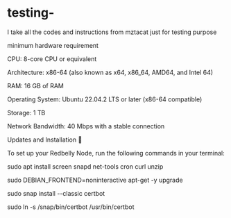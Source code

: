 # testing-
I take all the codes and instructions from mztacat just for testing purpose

minimum hardware requirement 

CPU: 8-core CPU or equivalent

Architecture: x86-64 (also known as x64, x86_64, AMD64, and Intel 64)

RAM: 16 GB of RAM

Operating System: Ubuntu 22.04.2 LTS or later (x86-64 compatible)

Storage: 1 TB

Network Bandwidth: 40 Mbps with a stable connection

Updates and Installation 🫡

To set up your Redbelly Node, run the following commands in your terminal:

sudo apt install screen snapd net-tools cron curl unzip

sudo DEBIAN_FRONTEND=noninteractive apt-get -y upgrade

sudo snap install --classic certbot

sudo ln -s /snap/bin/certbot /usr/bin/certbot






